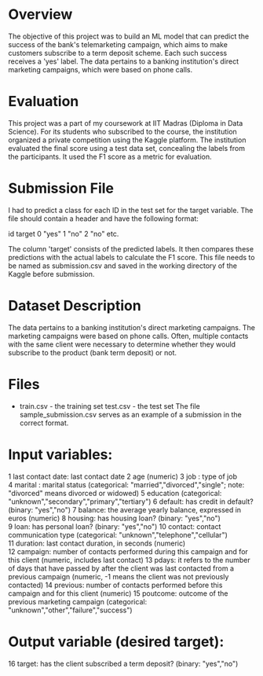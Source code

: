 # Overview
The objective of this project was to build an ML model that can predict the success of the bank's telemarketing campaign, which aims to make customers subscribe to a term deposit scheme. Each such success receives a 'yes' label. The data pertains to a banking institution's direct marketing campaigns, which were based on phone calls.

# Evaluation
This project was a part of my coursework at IIT Madras (Diploma in Data Science). For its students who subscribed to the course, the institution organized a private competition using the Kaggle platform. The institution evaluated the final score using a test data set, concealing the labels from the participants. It used the F1 score as a metric for evaluation.

# Submission File
I had to predict a class for each ID in the test set for the target variable. The file should contain a header and have the following format:

id	target
0	"yes"
1	"no"
2	"no"
etc.	

The column 'target' consists of the predicted labels. It then compares these predictions with the actual labels to calculate the F1 score. This file needs to be named as submission.csv and saved in the working directory of the Kaggle before submission. 

# Dataset Description
The data pertains to a banking institution's direct marketing campaigns. The marketing campaigns were based on phone calls. Often, multiple contacts with the same client were necessary to determine whether they would subscribe to the product (bank term deposit) or not.

# Files
* train.csv - the training set
test.csv - the test set
The file sample_submission.csv serves as an example of a submission in the correct format.

# Input variables:
1 last contact date: last contact date
2 age (numeric)
3 job : type of job
4 marital : marital status (categorical: "married","divorced","single"; note: "divorced" means divorced or widowed)
5 education (categorical: "unknown","secondary","primary","tertiary")
6 default: has credit in default? (binary: "yes","no")
7 balance: the average yearly balance, expressed in euros (numeric)
8 housing: has housing loan? (binary: "yes","no")
9 loan: has personal loan? (binary: "yes","no")
10 contact: contact communication type (categorical: "unknown","telephone","cellular")
11 duration: last contact duration, in seconds (numeric)
12 campaign: number of contacts performed during this campaign and for this client (numeric, includes last contact)
13 pdays: it refers to the number of days that have passed by after the client was last contacted from a previous campaign (numeric, -1 means the client was not previously contacted)
14 previous: number of contacts performed before this campaign and for this client (numeric)
15 poutcome: outcome of the previous marketing campaign (categorical: "unknown","other","failure","success")

# Output variable (desired target):
16 target: has the client subscribed a term deposit? (binary: "yes","no")
